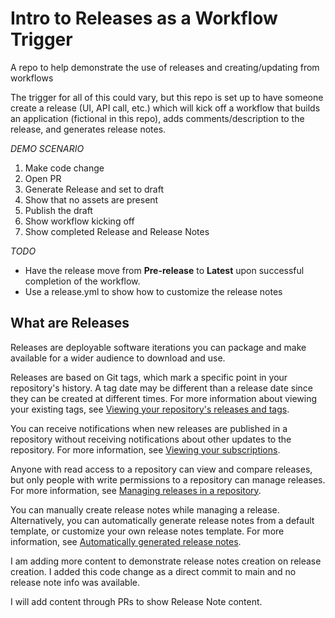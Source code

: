 # Intro to Releases as a Workflow Trigger
A repo to help demonstrate the use of releases and creating/updating from workflows

The trigger for all of this could vary, but this repo is set up to have someone create a release (UI, API call, etc.) which will kick off a workflow that builds an application (fictional in this repo), adds comments/description to the release, and generates release notes.

*DEMO SCENARIO*
1. Make code change
2. Open PR
3. Generate Release and set to draft
4. Show that no assets are present
5. Publish the draft
6. Show workflow kicking off
7. Show completed Release and Release Notes

*TODO*
- Have the release move from **Pre-release** to **Latest** upon successful completion of the workflow.
- Use a release.yml to show how to customize the release notes

## What are Releases
Releases are deployable software iterations you can package and make available for a wider audience to download and use.

Releases are based on Git tags, which mark a specific point in your repository's history. A tag date may be different than a release date since they can be created at different times. For more information about viewing your existing tags, see [Viewing your repository's releases and tags](https://docs.github.com/en/repositories/releasing-projects-on-github/viewing-your-repositorys-releases-and-tags).

You can receive notifications when new releases are published in a repository without receiving notifications about other updates to the repository. For more information, see [Viewing your subscriptions](https://docs.github.com/en/account-and-profile/managing-subscriptions-and-notifications-on-github/managing-subscriptions-for-activity-on-github/viewing-your-subscriptions).

Anyone with read access to a repository can view and compare releases, but only people with write permissions to a repository can manage releases. For more information, see [Managing releases in a repository](https://docs.github.com/en/repositories/releasing-projects-on-github/managing-releases-in-a-repository).

You can manually create release notes while managing a release. Alternatively, you can automatically generate release notes from a default template, or customize your own release notes template. For more information, see [Automatically generated release notes](https://docs.github.com/en/repositories/releasing-projects-on-github/automatically-generated-release-notes).


I am adding more content to demonstrate release notes creation on release creation. I added this code change as a direct commit to main and no release note info was available.

I will add content through PRs to show Release Note content.


